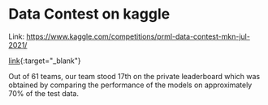 # Data Contest on kaggle

Link: https://www.kaggle.com/competitions/prml-data-contest-mkn-jul-2021/

[link](https://www.kaggle.com/competitions/prml-data-contest-mkn-jul-2021/){:target="_blank"}

Out of 61 teams, our team stood 17th on the private leaderboard which was obtained by comparing the performance of the models on approximately 70% of the test data.
